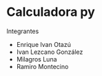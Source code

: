 
# Calculadora py

Integrantes
- Enrique Ivan Otazú
- Ivan Lezcano González
- Milagros Luna
- Ramiro Montecino
